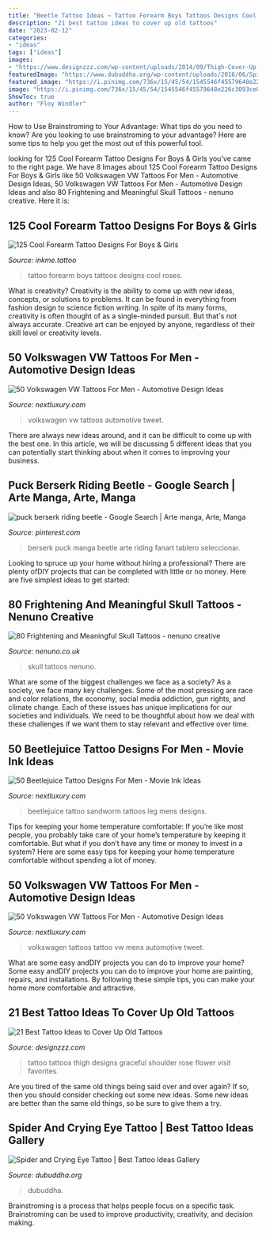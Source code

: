 ```yaml
---
title: "Beetle Tattoo Ideas ~ Tattoo Forearm Boys Tattoos Designs Cool Roses"
description: "21 best tattoo ideas to cover up old tattoos"
date: "2023-02-12"
categories:
- "ideas"
tags: ["ideas"]
images:
- "https://www.designzzz.com/wp-content/uploads/2014/09/Thigh-Cover-Up.jpg"
featuredImage: "https://www.dubuddha.org/wp-content/uploads/2016/06/Spider-and-Crying-Eye-Tattoo-by-Kane-Trubenbacher-728x728.jpg"
featured_image: "https://i.pinimg.com/736x/15/45/54/1545546f45579648e226c3093ce8bcae--berserk-puck-beetles.jpg"
image: "https://i.pinimg.com/736x/15/45/54/1545546f45579648e226c3093ce8bcae--berserk-puck-beetles.jpg"
ShowToc: true
author: "Floy Windler"
---
```



How to Use Brainstroming to Your Advantage: What tips do you need to know?
Are you looking to use brainstroming to your advantage? Here are some tips to help you get the most out of this powerful tool.

	

		
looking for 125 Cool Forearm Tattoo Designs For Boys &amp; Girls you've came to the right page. We have 8 Images about 125 Cool Forearm Tattoo Designs For Boys &amp; Girls like 50 Volkswagen VW Tattoos For Men - Automotive Design Ideas, 50 Volkswagen VW Tattoos For Men - Automotive Design Ideas and also 80 Frightening and Meaningful Skull Tattoos - nenuno creative. Here it is:
		
    
## 125 Cool Forearm Tattoo Designs For Boys &amp; Girls

<img loading=lazy src="https://www.inkme.tattoo/wp-content/uploads/2016/10/forearm-tattoo-design-81.jpg" onerror="this.onerror=null;this.src='https://tse1.mm.bing.net/th?id=OIP.rufiE9r93o7K21ip9aYczQHaIy&amp;pid=15.1';" alt="125 Cool Forearm Tattoo Designs For Boys &amp; Girls">

_Source: inkme.tattoo_

>tattoo forearm boys tattoos designs cool roses. 

	

What is creativity?
Creativity is the ability to come up with new ideas, concepts, or solutions to problems. It can be found in everything from fashion design to science fiction writing. In spite of its many forms, creativity is often thought of as a single-minded pursuit. But that's not always accurate. Creative art can be enjoyed by anyone, regardless of their skill level or creativity levels.

    
## 50 Volkswagen VW Tattoos For Men - Automotive Design Ideas

<img loading=lazy src="http://nextluxury.com/wp-content/uploads/upper-back-creative-volkswagen-wv-tattoos-for-men.jpg" onerror="this.onerror=null;this.src='https://tse1.mm.bing.net/th?id=OIP.N8fc4f7WJeKPQhiE_kWynwHaIg&amp;pid=15.1';" alt="50 Volkswagen VW Tattoos For Men - Automotive Design Ideas">

_Source: nextluxury.com_

>volkswagen vw tattoos automotive tweet. 

	

There are always new ideas around, and it can be difficult to come up with the best one. In this article, we will be discussing 5 different ideas that you can potentially start thinking about when it comes to improving your business.

    
## Puck Berserk Riding Beetle - Google Search | Arte Manga, Arte, Manga

<img loading=lazy src="https://i.pinimg.com/736x/15/45/54/1545546f45579648e226c3093ce8bcae--berserk-puck-beetles.jpg" onerror="this.onerror=null;this.src='https://tse3.mm.bing.net/th?id=OIP.4sLLXetXN4TVxsVs_fi7IwHaLg&amp;pid=15.1';" alt="puck berserk riding beetle - Google Search | Arte manga, Arte, Manga">

_Source: pinterest.com_

>berserk puck manga beetle arte riding fanart tablero seleccionar. 

	

Looking to spruce up your home without hiring a professional? There are plenty ofDIY projects that can be completed with little or no money. Here are five simplest ideas to get started: 

    
## 80 Frightening And Meaningful Skull Tattoos - Nenuno Creative

<img loading=lazy src="https://nenuno.co.uk/wp-content/uploads/2015/11/Skull-Tattoos-79.jpg" onerror="this.onerror=null;this.src='https://tse3.mm.bing.net/th?id=OIP.RkEcfwedshjpQTEWQndd0QHaJ3&amp;pid=15.1';" alt="80 Frightening and Meaningful Skull Tattoos - nenuno creative">

_Source: nenuno.co.uk_

>skull tattoos nenuno. 

	

What are some of the biggest challenges we face as a society?
As a society, we face many key challenges. Some of the most pressing are race and color relations, the economy, social media addiction, gun rights, and climate change. Each of these issues has unique implications for our societies and individuals. We need to be thoughtful about how we deal with these challenges if we want them to stay relevant and effective over time.

    
## 50 Beetlejuice Tattoo Designs For Men - Movie Ink Ideas

<img loading=lazy src="http://nextluxury.com/wp-content/uploads/beetlejuice-sandworm-mens-new-school-back-of-leg-tattoos.jpg" onerror="this.onerror=null;this.src='https://tse3.mm.bing.net/th?id=OIP.ruNpiMWaRq_jc_u1J1kqkgHaHa&amp;pid=15.1';" alt="50 Beetlejuice Tattoo Designs For Men - Movie Ink Ideas">

_Source: nextluxury.com_

>beetlejuice tattoo sandworm tattoos leg mens designs. 

	

Tips for keeping your home temperature comfortable:
If you’re like most people, you probably take care of your home’s temperature by keeping it comfortable. But what if you don’t have any time or money to invest in a system? Here are some easy tips for keeping your home temperature comfortable without spending a lot of money.

    
## 50 Volkswagen VW Tattoos For Men - Automotive Design Ideas

<img loading=lazy src="http://nextluxury.com/wp-content/uploads/small-inner-forearm-mens-tattoo-with-volkswagen-wv-design.jpg" onerror="this.onerror=null;this.src='https://tse4.mm.bing.net/th?id=OIP.dd3V-uswBAPO0Rkp1PBkGwHaHa&amp;pid=15.1';" alt="50 Volkswagen VW Tattoos For Men - Automotive Design Ideas">

_Source: nextluxury.com_

>volkswagen tattoos tattoo vw mens automotive tweet. 

	

What are some easy andDIY projects you can do to improve your home?
Some easy andDIY projects you can do to improve your home are painting, repairs, and installations. By following these simple tips, you can make your home more comfortable and attractive.

    
## 21 Best Tattoo Ideas To Cover Up Old Tattoos

<img loading=lazy src="https://www.designzzz.com/wp-content/uploads/2014/09/Thigh-Cover-Up.jpg" onerror="this.onerror=null;this.src='https://tse1.mm.bing.net/th?id=OIP.icedWm0qw4MFL2cFszn2RgHaFj&amp;pid=15.1';" alt="21 Best Tattoo Ideas to Cover Up Old Tattoos">

_Source: designzzz.com_

>tattoo tattoos thigh designs graceful shoulder rose flower visit favorites. 

	

Are you tired of the same old things being said over and over again? If so, then you should consider checking out some new ideas. Some new ideas are better than the same old things, so be sure to give them a try.

    
## Spider And Crying Eye Tattoo | Best Tattoo Ideas Gallery

<img loading=lazy src="https://www.dubuddha.org/wp-content/uploads/2016/06/Spider-and-Crying-Eye-Tattoo-by-Kane-Trubenbacher-728x728.jpg" onerror="this.onerror=null;this.src='https://tse1.mm.bing.net/th?id=OIP.bpWfe9HM6-IUA6oEEeN-cQHaHa&amp;pid=15.1';" alt="Spider and Crying Eye Tattoo | Best Tattoo Ideas Gallery">

_Source: dubuddha.org_

>dubuddha. 

	

Brainstroming is a process that helps people focus on a specific task. Brainstroming can be used to improve productivity, creativity, and decision making.

